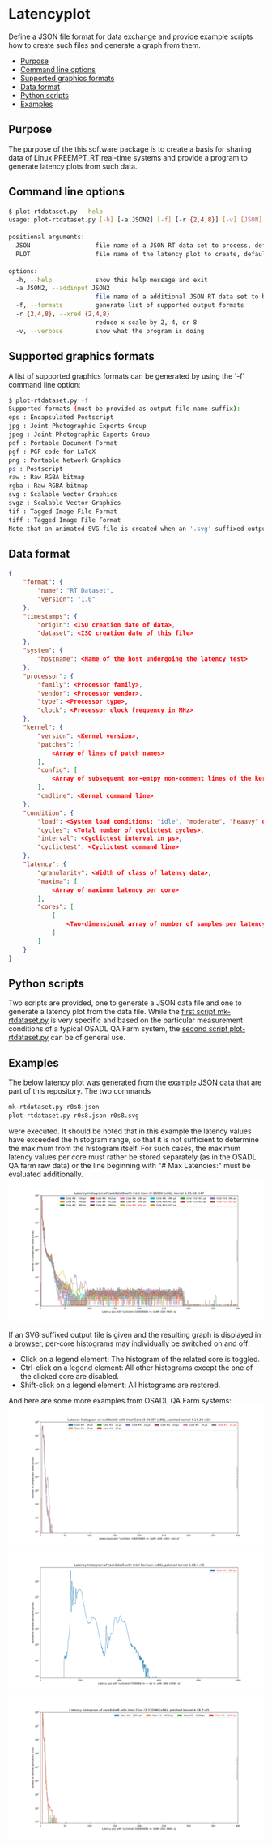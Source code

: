# Latencyplot
Define a JSON file format for data exchange and provide example scripts how to create such files and generate a graph from them.

* [Purpose](#purpose)
* [Command line options](#command-line-options)
* [Supported graphics formats](#supported-graphics-formats)
* [Data format](#data-format)
* [Python scripts](#python-scripts)
* [Examples](#examples)

## Purpose
The purpose of the this software package is to create a basis for sharing data of Linux PREEMPT_RT real-time systems and provide a program to generate latency plots from such data.

## Command line options
```bash
$ plot-rtdataset.py --help
usage: plot-rtdataset.py [-h] [-a JSON2] [-f] [-r {2,4,8}] [-v] [JSON] [PLOT]

positional arguments:
  JSON                  file name of a JSON RT data set to process, default "rt.json"
  PLOT                  file name of the latency plot to create, default to screen

options:
  -h, --help            show this help message and exit
  -a JSON2, --addinput JSON2
                        file name of a additional JSON RT data set to be merged into first one
  -f, --formats         generate list of supported output formats
  -r {2,4,8}, --xred {2,4,8}
                        reduce x scale by 2, 4, or 8
  -v, --verbose         show what the program is doing
```

## Supported graphics formats
A list of supported graphics formats can be generated by using the '-f' command line option:
```bash
$ plot-rtdataset.py -f
Supported formats (must be provided as output file name suffix):
eps : Encapsulated Postscript
jpg : Joint Photographic Experts Group
jpeg : Joint Photographic Experts Group
pdf : Portable Document Format
pgf : PGF code for LaTeX
png : Portable Network Graphics
ps : Postscript
raw : Raw RGBA bitmap
rgba : Raw RGBA bitmap
svg : Scalable Vector Graphics
svgz : Scalable Vector Graphics
tif : Tagged Image File Format
tiff : Tagged Image File Format
Note that an animated SVG file is created when an '.svg' suffixed output file name is specified.
```

## Data format
```json
{
    "format": {
        "name": "RT Dataset",
        "version": "1.0"
    },
    "timestamps": {
        "origin": <ISO creation date of data>,
        "dataset": <ISO creation date of this file>
    },
    "system": {
        "hostname": <Name of the host undergoing the latency test>
    },
    "processor": {
        "family": <Processor family>,
        "vendor": <Processor vendor>,
        "type": <Processor type>,
        "clock": <Processor clock frequency in MHz>
    },
    "kernel": {
        "version": <Kernel version>,
        "patches": [
            <Array of lines of patch names>
        ],
        "config": [
            <Array of subsequent non-emtpy non-comment lines of the kernel configuration>
        ],
        "cmdline": <Kernel command line>
    },
    "condition": {
        "load": <System load conditions: "idle", "moderate", "heaavy" or "brute-force">,
        "cycles": <Total number of cyclictest cycles>,
        "interval": <Cyclictest interval in µs>,
        "cyclictest": <Cyclictest command line>
    },
    "latency": {
        "granularity": <Width of class of latency data>,
        "maxima": [
            <Array of maximum latency per core>
        ],
        "cores": [
            [
                <Two-dimensional array of number of samples per latency classes per core>
            ]
        ]
    }
}
```

## Python scripts
Two scripts are provided, one to generate a JSON data file and one to generate a latency plot from the data file. While the [first script mk-rtdataset.py](https://github.com/osadl/Latencyplot/blob/main/src/mk-rtdataset.py) is very specific and based on the particular measurement conditions of a typical OSADL QA Farm system, the [second script plot-rtdataset.py](https://github.com/osadl/Latencyplot/blob/main/src/plot-rtdataset.py) can be of general use.

## Examples
The below latency plot was generated from the [example JSON data](https://github.com/osadl/Latencyplot/blob/main/examples/r0s8.json) that are part of this repository. The two commands
```bash
mk-rtdataset.py r0s8.json
plot-rtdataset.py r0s8.json r0s8.svg
```

were executed. It should be noted that in this example the latency values have exceeded the histogram range, so that it is not sufficient to determine the maximum from the histogram itself. For such cases, the maximum latency values per core must rather be stored separately (as in the OSADL QA farm raw data) or the line beginning with "# Max Latencies:" must be evaluated additionally.
<img src="/examples/r0s8.svg" alt="Example latency plot of QA Farm system rack0slot8.osadl.org">

If an SVG suffixed output file is given and the resulting graph is displayed in a [browser](https://www.osadl.org/monitoring/latencyplots-static/r0s8.svg), per-core histograms may individually be switched on and off:
* Click on a legend element: The histogram of the related core is toggled.
* Ctrl-click on a legend element: All other histograms except the one of the clicked core are disabled.
* Shift-click on a legend element: All histograms are restored.

And here are some more examples from OSADL QA Farm systems:
<img src="/examples/r0s0.svg" alt="Example latency plot of QA Farm system rack0slot0.osadl.org">
<img src="/examples/r3s5.svg" alt="Example latency plot of QA Farm system rack3slot5.osadl.org">
<img src="/examples/r6s8.svg" alt="Example latency plot of QA Farm system rack6slot8.osadl.org">
